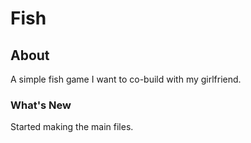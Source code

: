 # Fish

## About

A simple fish game I want to co-build with my girlfriend.

### What's New

Started making the main files.
